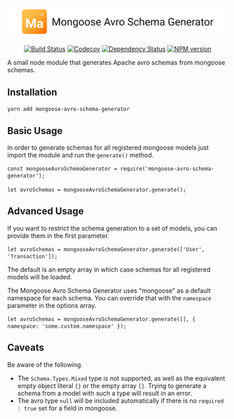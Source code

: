 <p align="center">
  <img alt="Mongoose Avro Schema Creator" src="./.github/logo.svg" width="888">
</p>

<p align="center">
  <a href="https://travis-ci.org/researchgate/mongoose-avro-schema-generator"><img alt="Build Status" src="https://travis-ci.org/researchgate/mongoose-avro-schema-generator.svg?branch=master"></a>
  <a href="https://codecov.io/gh/researchgate/mongoose-avro-schema-generator"><img alt="Codecov" src="https://img.shields.io/codecov/c/github/researchgate/mongoose-avro-schema-generator.svg"></a>
  <a href="https://dependencyci.com/github/researchgate/mongoose-avro-schema-generator"><img alt="Dependency Status" src="https://dependencyci.com/github/researchgate/mongoose-avro-schema-generator/badge"></a>
  <a href="https://www.npmjs.com/package/@researchgate/mongoose-avro-schema-generator"><img alt="NPM version" src="https://img.shields.io/npm/v/@researchgate/mongoose-avro-schema-generator.svg"></a>
</p>

A small node module that generates Apache avro schemas from mongoose schemas.

## Installation
```
yarn add mongoose-avro-schema-generator
```

## Basic Usage
In order to generate schemas for all registered mongoose models just import the module and run the `generate()` method.
```
const mongooseAvroSchemaGenerator = require('mongoose-avro-schema-generator');

let avroSchemas = mongooseAvroSchemaGenerator.generate();
```

## Advanced Usage
If you want to restrict the schema generation to a set of models, you can provide them in the first parameter.
```
let avroSchemas = mongooseAvroSchemaGenerator.generate(['User', 'Transaction']);
```
The default is an empty array in which case schemas for all registered models will be loaded.

The Mongoose Avro Schema Generator uses "mongoose" as a default namespace for each schema. You can override that with the `namespace` parameter in the options array. 
```
let avroSchemas = mongooseAvroSchemaGenerator.generate([], { namespace: 'some.custom.namespace' });
```

## Caveats
Be aware of the following.
* The `Schema.Types.Mixed` type is not supported, as well as the equivalent empty object literal `{}` or the empty array `[]`. Trying to generate a schema from a model with such a type will result in an error.
* The avro type `null` will be included automatically if there is no `required : true` set for a field in mongoose.


